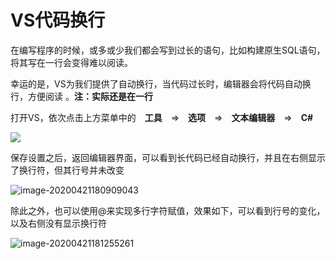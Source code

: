 # VS代码换行

在编写程序的时候，或多或少我们都会写到过长的语句，比如构建原生SQL语句，将其写在一行会变得难以阅读。

幸运的是，VS为我们提供了自动换行，当代码过长时，编辑器会将代码自动换行，方便阅读 。**注：实际还是在一行**

打开VS，依次点击上方菜单中的　**工具**　=>　**选项**　=>　**文本编辑器**　=>　**C#**

![](D:\文档\博客源文件\pic\vs换行.png)

保存设置之后，返回编辑器界面，可以看到长代码已经自动换行，并且在右侧显示了换行符，但其行号并未改变

![image-20200421180909043](D:\文档\博客源文件\pic\VS效果.png)

除此之外，也可以使用@来实现多行字符赋值，效果如下，可以看到行号的变化，以及右侧没有显示换行符

![image-20200421181255261](D:\文档\博客源文件\pic\换行.png)